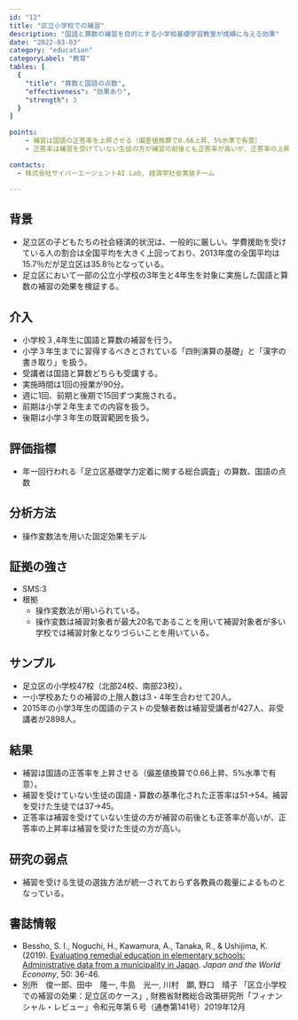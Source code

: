 ```yaml
---
id: "12"
title: "区立小学校での補習"
description: "国語と算数の補習を目的とする小学校基礎学習教室が成績に与える効果"
date: "2022-03-03"
category: "education"
categoryLabel: "教育"
tables: [
  {
    "title": "算数と国語の点数",
    "effectiveness": "効果あり",
    "strength": 3
  }
]

points:
    - 補習は国語の正答率を上昇させる（偏差値換算で0.66上昇、5%水準で有意）
    - 正答率は補習を受けていない生徒の方が補習の前後とも正答率が高いが、正答率の上昇率は補習を受けた生徒の方が高い

contacts:
  - 株式会社サイバーエージェントAI Lab, 経済学社会実装チーム

---
```


## 背景
- 足立区の子どもたちの社会経済的状況は、一般的に厳しい。学費援助を受けている人の割合は全国平均を大きく上回っており、2013年度の全国平均は15.7％だが足立区は35.8％となっている。
- 足立区において一部の公立小学校の3年生と4年生を対象に実施した国語と算数の補習の効果を検証する。

## 介入
- 小学校３,4年生に国語と算数の補習を行う。
- 小学３年生までに習得するべきとされている「四則演算の基礎」と「漢字の書き取り」を扱う。
- 受講者は国語と算数どちらも受講する。
- 実施時間は1回の授業が90分。
- 週に1回、前期と後期で15回ずつ実施される。
- 前期は小学２年生までの内容を扱う。
- 後期は小学３年生の既習範囲を扱う。

## 評価指標
- 年一回行われる「足立区基礎学力定着に関する総合調査」の算数、国語の点数

## 分析方法
- 操作変数法を用いた固定効果モデル

## 証拠の強さ
- SMS:3
- 根拠 
    - 操作変数法が用いられている。
    - 操作変数は補習対象者が最大20名であることを用いて補習対象者が多い学校では補習対象となりづらいことを用いている。

## サンプル
- 足立区の小学校47校（北部24校、南部23校）。
- 一小学校あたりの補習の上限人数は3・4年生合わせて20人。
- 2015年の小学3年生の国語のテストの受験者数は補習受講者が427人、非受講者が2898人。

## 結果
- 補習は国語の正答率を上昇させる（偏差値換算で0.66上昇、5%水準で有意）。
- 補習を受けていない生徒の国語・算数の基準化された正答率は51→54。補習を受けた生徒では37→45。
- 正答率は補習を受けていない生徒の方が補習の前後とも正答率が高いが、正答率の上昇率は補習を受けた生徒の方が高い。

## 研究の弱点
- 補習を受ける生徒の選抜方法が統一されておらず各教員の裁量によるものとなっている。

## 書誌情報
- Bessho, S. I., Noguchi, H., Kawamura, A., Tanaka, R., & Ushijima, K. (2019). [Evaluating remedial education in elementary schools: Administrative data from a municipality in Japan](https://www.sciencedirect.com/science/article/pii/S0922142519300076). *Japan and the World Economy*, 50: 36-46.
- 別所　俊一郎、田中　隆一, 牛島　光一, 川村　顕, 野口　晴子 「区立小学校での補習の効果：足立区のケース」, 財務省財務総合政策研究所「フィナンシャル・レビュー」令和元年第６号（通巻第141号）2019年12月